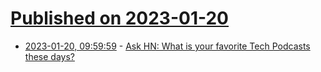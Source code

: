 # [Published on 2023-01-20](index.md)

* [2023-01-20, 09:59:59](https://news.ycombinator.com/item?id=34450924) - [Ask HN: What is your favorite Tech Podcasts these days?](https://news.ycombinator.com/item?id=34450924)
